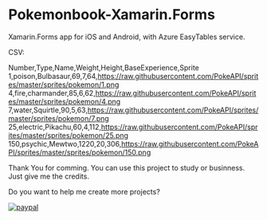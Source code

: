 # Pokemonbook-Xamarin.Forms
Xamarin.Forms app for iOS and Android, with Azure EasyTables service.

CSV:

Number,Type,Name,Weight,Height,BaseExperience,Sprite
1,poison,Bulbasaur,69,7,64,https://raw.githubusercontent.com/PokeAPI/sprites/master/sprites/pokemon/1.png
4,fire,charmander,85,6,62,https://raw.githubusercontent.com/PokeAPI/sprites/master/sprites/pokemon/4.png
7,water,Squirtle,90,5,63,https://raw.githubusercontent.com/PokeAPI/sprites/master/sprites/pokemon/7.png
25,electric,Pikachu,60,4,112,https://raw.githubusercontent.com/PokeAPI/sprites/master/sprites/pokemon/25.png
150,psychic,Mewtwo,1220,20,306,https://raw.githubusercontent.com/PokeAPI/sprites/master/sprites/pokemon/150.png



Thank You for comming.
You can use this project to study or businness. Just give me the credits.

Do you want to help me create more projects?

[![paypal](https://www.paypalobjects.com/pt_BR/BR/i/btn/btn_donateCC_LG.gif)](https://www.paypal.com/cgi-bin/webscr?cmd=_s-xclick&hosted_button_id=A9GD5YPJREWEN)
